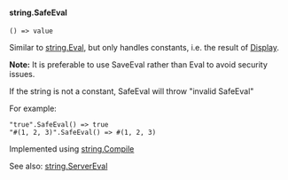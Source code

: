 #### string.SafeEval

``` suneido
() => value
```

Similar to [string.Eval](<string.Eval.md>), but only handles constants, i.e. the result of [Display](<../Display.md>).

**Note:** It is preferable to use SaveEval rather than Eval to avoid security issues.

If the string is not a constant, SafeEval will throw "invalid SafeEval"

For example:

``` suneido
"true".SafeEval() => true
"#(1, 2, 3)".SafeEval() => #(1, 2, 3)
```

Implemented using [string.Compile](<string.Compile.md>)

See also:
[string.ServerEval](<string.ServerEval.md>)
